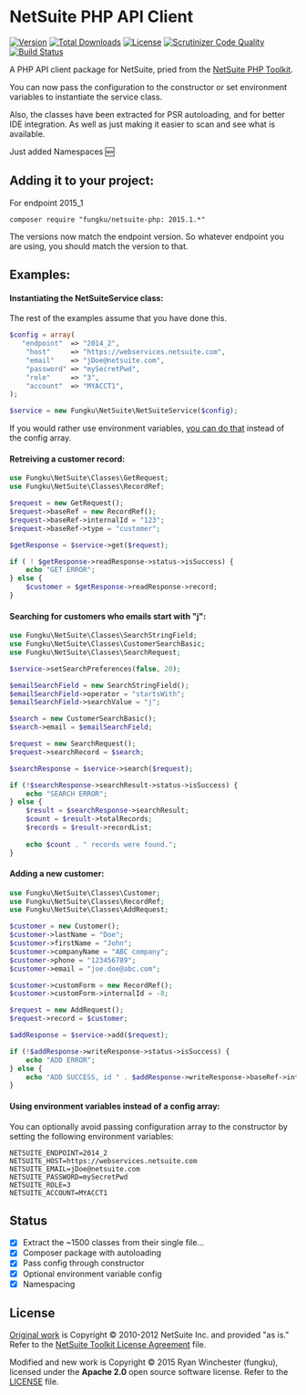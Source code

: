# NetSuite PHP API Client

[![Version](https://img.shields.io/packagist/v/fungku/netsuite-php.svg?style=flat-square)](https://packagist.org/packages/fungku/netsuite-php)
 [![Total Downloads](https://img.shields.io/packagist/dt/fungku/netsuite-php.svg?style=flat-square)](https://packagist.org/packages/fungku/netsuite-php)
 [![License](https://img.shields.io/packagist/l/fungku/netsuite-php.svg?style=flat-square)](https://packagist.org/packages/fungku/netsuite-php)
 [![Scrutinizer Code Quality](https://img.shields.io/scrutinizer/g/fungku/netsuite-php.svg?style=flat-square)](https://scrutinizer-ci.com/g/fungku/netsuite-php/?branch=master)
 [![Build Status](https://img.shields.io/travis/fungku/netsuite-php.svg?style=flat-square)](https://travis-ci.org/fungku/netsuite-php)

A PHP API client package for NetSuite, pried from the [NetSuite PHP Toolkit](http://www.netsuite.com/portal/developers/resources/suitetalk-sample-applications.shtml).

You can now pass the configuration to the constructor or set environment variables to instantiate the service class.

Also, the classes have been extracted for PSR autoloading, and for better IDE integration. As well as just making
it easier to scan and see what is available.

Just added Namespaces :new:

## Adding it to your project:

For endpoint 2015_1

```
composer require "fungku/netsuite-php: 2015.1.*"
```

The versions now match the endpoint version. So whatever endpoint you are using, you should match the version to that.

## Examples:

#### Instantiating the NetSuiteService class:

The rest of the examples assume that you have done this.

```php
$config = array(
   "endpoint"  => "2014_2",
    "host"     => "https://webservices.netsuite.com",
    "email"    => "jDoe@netsuite.com",
    "password" => "mySecretPwd",
    "role"     => "3",
    "account"  => "MYACCT1",
);

$service = new Fungku\NetSuite\NetSuiteService($config);
```

If you would rather use environment variables, [you can do that](#using-environment-variables-instead-of-a-config-array) instead of the config array.

#### Retreiving a customer record:

```php
use Fungku\NetSuite\Classes\GetRequest;
use Fungku\NetSuite\Classes\RecordRef;

$request = new GetRequest();
$request->baseRef = new RecordRef();
$request->baseRef->internalId = "123";
$request->baseRef->type = "customer";

$getResponse = $service->get($request);

if ( ! $getResponse->readResponse->status->isSuccess) {
    echo "GET ERROR";
} else {
    $customer = $getResponse->readResponse->record;
}
```

#### Searching for customers who emails start with "j":

```php
use Fungku\NetSuite\Classes\SearchStringField;
use Fungku\NetSuite\Classes\CustomerSearchBasic;
use Fungku\NetSuite\Classes\SearchRequest;

$service->setSearchPreferences(false, 20);

$emailSearchField = new SearchStringField();
$emailSearchField->operator = "startsWith";
$emailSearchField->searchValue = "j";

$search = new CustomerSearchBasic();
$search->email = $emailSearchField;

$request = new SearchRequest();
$request->searchRecord = $search;

$searchResponse = $service->search($request);

if (!$searchResponse->searchResult->status->isSuccess) {
    echo "SEARCH ERROR";
} else {
    $result = $searchResponse->searchResult;
    $count = $result->totalRecords;
    $records = $result->recordList;
    
    echo $count . " records were found.";
}
```

#### Adding a new customer:

```php
use Fungku\NetSuite\Classes\Customer;
use Fungku\NetSuite\Classes\RecordRef;
use Fungku\NetSuite\Classes\AddRequest;

$customer = new Customer();
$customer->lastName = "Doe";
$customer->firstName = "John";
$customer->companyName = "ABC company";
$customer->phone = "123456789";
$customer->email = "joe.doe@abc.com";

$customer->customForm = new RecordRef();
$customer->customForm->internalId = -8;

$request = new AddRequest();
$request->record = $customer;

$addResponse = $service->add($request);

if (!$addResponse->writeResponse->status->isSuccess) {
    echo "ADD ERROR";
} else {
    echo "ADD SUCCESS, id " . $addResponse->writeResponse->baseRef->internalId;
}
```

#### Using environment variables instead of a config array:

You can optionally avoid passing configuration array to the constructor by setting the following environment variables:
```
NETSUITE_ENDPOINT=2014_2
NETSUITE_HOST=https://webservices.netsuite.com
NETSUITE_EMAIL=jDoe@netsuite.com
NETSUITE_PASSWORD=mySecretPwd
NETSUITE_ROLE=3
NETSUITE_ACCOUNT=MYACCT1
```

## Status

 - [x] Extract the ~1500 classes from their single file...
 - [x] Composer package with autoloading
 - [x] Pass config through constructor
 - [x] Optional environment variable config
 - [x] Namespacing

## License

[Original work](http://www.netsuite.com/portal/developers/resources/suitetalk-sample-applications.shtml) is Copyright &copy; 2010-2012 NetSuite Inc. and provided "as is." Refer to the [NetSuite Toolkit License Agreement](https://github.com/fungku/netsuite-php/blob/master/original-agreement.docx?raw=true) file.

Modified and new work is Copyright &copy; 2015 Ryan Winchester (fungku), licensed under the **Apache 2.0** open source software license. Refer to the [LICENSE](https://github.com/fungku/netsuite-php/blob/master/LICENSE.txt) file.

